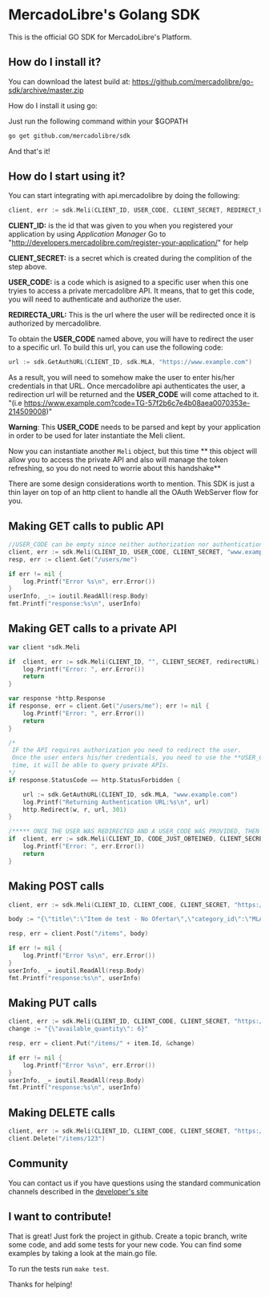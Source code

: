 # MercadoLibre's Golang SDK

This is the official GO SDK for MercadoLibre's Platform.

## How do I install it?

You can download the latest build at:
    https://github.com/mercadolibre/go-sdk/archive/master.zip

How do I install it using go:

Just run the following command within your $GOPATH

```bash
go get github.com/mercadolibre/sdk
```

And that's it!

## How do I start using it?

You can start integrating with api.mercadolibre by doing the following:

```go
client, err := sdk.Meli(CLIENT_ID, USER_CODE, CLIENT_SECRET, REDIRECT_URL)
```
**CLIENT_ID:** is the id that was given to you when you registered your application by using *Application Manager*
Go to "http://developers.mercadolibre.com/register-your-application/" for help

**CLIENT_SECRET:** is a secret which is created during the complition of the step above.

**USER_CODE:** is a code which is asigned to a specific user when this one tryies to access a private mercadolibre API. It means, that
to get this code, you will need to authenticate and authorize the user.

**REDIRECTA_URL:** This is the url where the user will be redirected once it is authorized by mercadolibre.

To obtain the **USER_CODE** named above, you will have to redirect the user to a specific url. To build this url, you can use
the following code:

```go
url := sdk.GetAuthURL(CLIENT_ID, sdk.MLA, "https://www.example.com")
```

As a result, you will need to somehow make the user to enter his/her credentials in that URL. Once mercadolibre api authenticates
the user, a redirection url will be returned and the **USER_CODE** will come attached to it.
 "(i.e https://www.example.com?code=TG-57f2b6c7e4b08aea0070353e-214509008)"

**Warning**: This **USER_CODE** needs to be parsed and kept by your application in order to be used for later instantiate the Meli client.

Now you can instantiate another ```Meli``` object, but this time ** this object will allow you to access the private API and also will manage the
 token refreshing, so you do not need to worrie about this handshake**


There are some design considerations worth to mention.
This SDK is just a thin layer on top of an http client to handle all the OAuth WebServer flow for you.


## Making GET calls to public API

```go
//USER_CODE can be empty since neither authorization nor authentication is needed.
client, err := sdk.Meli(CLIENT_ID, USER_CODE, CLIENT_SECRET, "www.example.com")
resp, err := client.Get("/users/me")

if err != nil {
	log.Printf("Error %s\n", err.Error())
}
userInfo, _:= ioutil.ReadAll(resp.Body)
fmt.Printf("response:%s\n", userInfo)

```


## Making GET calls to a private API
```go
var client *sdk.Meli

if  client, err := sdk.Meli(CLIENT_ID, "", CLIENT_SECRET, redirectURL); err != nil {
    log.Printf("Error: ", err.Error())
    return
}

var response *http.Response
if response, err = client.Get("/users/me"); err != nil {
    log.Printf("Error: ", err.Error())
    return
}

/*
 IF the API requires authorization you need to redirect the user.
 Once the user enters his/her credentials, you need to use the **USER_CODE** to instantiate a new client, but this
 time, it will be able to query private APIs.
*/
if response.StatusCode == http.StatusForbidden {

    url := sdk.GetAuthURL(CLIENT_ID, sdk.MLA, "www.example.com")
    log.Printf("Returning Authentication URL:%s\n", url)
    http.Redirect(w, r, url, 301)
}

/***** ONCE THE USER WAS REDIRECTED AND A USER_CODE WAS PROVIDED, THEN AGAIN..**+***/
if  client, err := sdk.Meli(CLIENT_ID, CODE_JUST_OBTEINED, CLIENT_SECRET, redirectURL); err != nil {
    log.Printf("Error: ", err.Error())
    return
}
```


## Making POST calls

```go
client, err := sdk.Meli(CLIENT_ID, CLIENT_CODE, CLIENT_SECRET, "https://www.example.com")

body :=	"{\"title\":\"Item de test - No Ofertar\",\"category_id\":\"MLA1912\",\"price\":10,\"currency_id\":\"ARS\",\"available_quantity\":1,\"buying_mode\":\"buy_it_now\",\"listing_type_id\":\"bronze\",\"condition\":\"new\",\"description\": \"Item:,  Ray-Ban WAYFARER Gloss Black RB2140 901  Model: RB2140. Size: 50mm. Name: WAYFARER. Color: Gloss Black. Includes Ray-Ban Carrying Case and Cleaning Cloth. New in Box\",\"video_id\": \"YOUTUBE_ID_HERE\",\"warranty\": \"12 months by Ray Ban\",\"pictures\":[{\"source\":\"http://upload.wikimedia.org/wikipedia/commons/f/fd/Ray_Ban_Original_Wayfarer.jpg\"},{\"source\":\"http://en.wikipedia.org/wiki/File:Teashades.gif\"}]}"

resp, err = client.Post("/items", body)

if err != nil {
    log.Printf("Error %s\n", err.Error())
}
userInfo, _= ioutil.ReadAll(resp.Body)
fmt.Printf("response:%s\n", userInfo)

```
## Making PUT calls

```go
client, err := sdk.Meli(CLIENT_ID, CLIENT_CODE, CLIENT_SECRET, "https://www.example.com")
change := "{\"available_quantity\": 6}"

resp, err = client.Put("/items/" + item.Id, &change)

if err != nil {
    log.Printf("Error %s\n", err.Error())
}
userInfo, _= ioutil.ReadAll(resp.Body)
fmt.Printf("response:%s\n", userInfo)
```
## Making DELETE calls

```go
client, err := sdk.Meli(CLIENT_ID, CLIENT_CODE, CLIENT_SECRET, "https://www.example.com")
client.Delete("/items/123")
```

## Community

You can contact us if you have questions using the standard communication channels described in the [developer's site](http://developers-forum.mercadolibre.com/)

## I want to contribute!

That is great! Just fork the project in github. Create a topic branch, write some code, and add some tests for your new code.
You can find some examples by taking a look at the main.go file.

To run the tests run ```make test```.

Thanks for helping!
